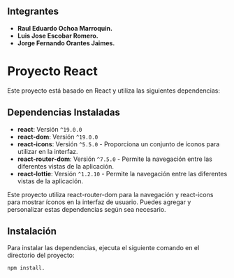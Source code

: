 ## Integrantes

- **Raul Eduardo Ochoa Marroquin.**
- **Luis Jose Escobar Romero.**
- **Jorge Fernando Orantes Jaimes.**

# Proyecto React

Este proyecto está basado en React y utiliza las siguientes dependencias:

## Dependencias Instaladas

- **react**: Versión `^19.0.0`
- **react-dom**: Versión `^19.0.0`
- **react-icons**: Versión `^5.5.0` - Proporciona un conjunto de íconos para utilizar en la interfaz.
- **react-router-dom**: Versión `^7.5.0` - Permite la navegación entre las diferentes vistas de la aplicación.
- **react-lottie**: Versión `^1.2.10` - Permite la navegación entre las diferentes vistas de la aplicación.

Este proyecto utiliza react-router-dom para la navegación y react-icons para mostrar íconos en la interfaz de usuario. Puedes agregar y personalizar estas dependencias según sea necesario.

## Instalación

Para instalar las dependencias, ejecuta el siguiente comando en el directorio del proyecto:

```bash
npm install.


